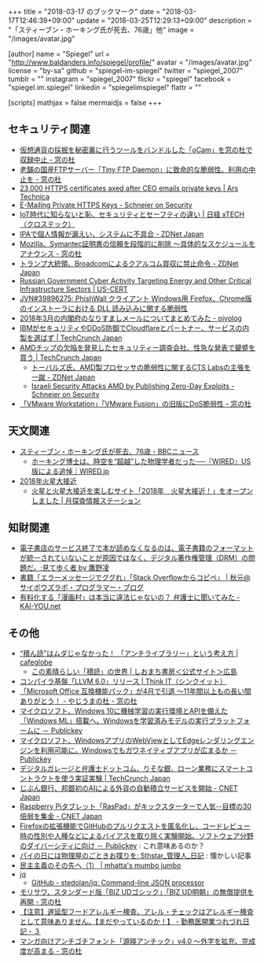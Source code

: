 +++
title = "2018-03-17 のブックマーク"
date =  "2018-03-17T12:46:39+09:00"
update = "2018-03-25T12:29:13+09:00"
description = "「スティーブン・ホーキング氏が死去、76歳」他"
image = "/images/avatar.jpg"

[author]
name      = "Spiegel"
url       = "http://www.baldanders.info/spiegel/profile/"
avatar    = "/images/avatar.jpg"
license   = "by-sa"
github    = "spiegel-im-spiegel"
twitter   = "spiegel_2007"
tumblr    = ""
instagram = "spiegel_2007"
flickr    = "spiegel"
facebook  = "spiegel.im.spiegel"
linkedin  = "spiegelimspiegel"
flattr    = ""

[scripts]
  mathjax = false
  mermaidjs = false
+++

## セキュリティ関連

- [仮想通貨の採掘を秘密裏に行うツールをバンドルした「oCam」を窓の杜で収録中止 - 窓の杜](https://forest.watch.impress.co.jp/docs/news/1111067.html)
- [老舗の国産FTPサーバー「Tiny FTP Daemon」に致命的な脆弱性、利用の中止を - 窓の杜](https://forest.watch.impress.co.jp/docs/news/1111333.html)
- [23,000 HTTPS certificates axed after CEO emails private keys | Ars Technica](https://arstechnica.com/information-technology/2018/03/23000-https-certificates-axed-after-ceo-e-mails-private-keys/)
- [E-Mailing Private HTTPS Keys - Schneier on Security](https://www.schneier.com/blog/archives/2018/03/e-mailing_priva.html)
- [IoT時代に知らないと恥、セキュリティとセーフティの違い | 日経 xTECH（クロステック）](http://tech.nikkeibp.co.jp/atcl/nxt/column/18/00164/022600005/)
- [IPAで個人情報が漏えい、システムに不具合 - ZDNet Japan](https://japan.zdnet.com/article/35116081/)
- [Mozilla、Symantec証明書の信頼を段階的に削除 ～具体的なスケジュールをアナウンス - 窓の杜](https://forest.watch.impress.co.jp/docs/news/1111216.html)
- [トランプ大統領、Broadcomによるクアルコム買収に禁止命令 - ZDNet Japan](https://japan.zdnet.com/article/35116027/)
- [Russian Government Cyber Activity Targeting Energy and Other Critical Infrastructure Sectors | US-CERT](https://www.us-cert.gov/ncas/alerts/TA18-074A)
- [JVN#39896275: PhishWall クライアント Windows用 Firefox、Chrome版のインストーラにおける DLL 読み込みに関する脆弱性](https://jvn.jp/jp/JVN39896275/)
- [2018年3月の内閣府のなりすましメールについてまとめてみた - piyolog](http://d.hatena.ne.jp/Kango/20180314/1521059173)
- [IBMがセキュリティやDDoS防御でCloudflareとパートナー、サービスの内製を選ばず  |  TechCrunch Japan](https://jp.techcrunch.com/2018/03/15/2018-03-14-ibm-partners-with-cloudflare-to-launch-new-security-and-ddos-protection-features/)
- [AMDチップの欠陥を発見したセキュリティー調査会社、性急な発表で顰蹙を買う  |  TechCrunch Japan](https://jp.techcrunch.com/2018/03/14/2018-03-13-security-researchers-find-flaws-in-amd-chips-but-raise-eyebrows-with-rushed-disclosure/)
    - [トーバルズ氏、AMD製プロセッサの脆弱性に関するCTS Labsの主張を一蹴 - ZDNet Japan](https://japan.zdnet.com/article/35116259/)
    - [Israeli Security Attacks AMD by Publishing Zero-Day Exploits - Schneier on Security](https://www.schneier.com/blog/archives/2018/03/israeli_securit.html)
- [「VMware Workstation」「VMware Fusion」の旧版にDoS脆弱性 - 窓の杜](https://forest.watch.impress.co.jp/docs/news/1112085.html)

## 天文関連

- [スティーブン・ホーキング氏が死去、76歳 - BBCニュース](http://www.bbc.com/japanese/43395742)
    - [ホーキング博士は、時空を“超越”した物理学者だった──『WIRED』US版による追悼｜WIRED.jp](https://wired.jp/2018/03/15/stephen-hawking-passes-away/)
- [2018年火星大接近](https://mars2018.space/)
    - [火星と火星大接近を楽しむサイト「2018年　火星大接近！」をオープンしました  |   月探査情報ステーション](https://moonstation.jp/news/20180315-website-for-mars-close-approach-2018-opens)

## 知財関連

- [電子書店のサービス終了で本が読めなくなるのは、電子書籍のフォーマットが統一されていないことが原因ではなく、デジタル著作権管理（DRM）の問題だ。:見て歩く者 by 鷹野凌](http://www.wildhawkfield.com/2018/03/end-of-service-of-ebookstore-and-DRM-problem.html?m=1)
- [書籍「エラーメッセージでググれ」「Stack Overflowからコピペ」 | 秋元@サイボウズラボ・プログラマー・ブログ](http://developer.cybozu.co.jp/akky/2018/03/googling-the-error-message/)
- [有料化する「漫画村」は本当に違法じゃないの？ 弁護士に聞いてみた - KAI-YOU.net](http://kai-you.net/article/51244)

## その他

- [“積ん読”はムダじゃなかった！ 「アンチライブラリー」という考え方 | cafeglobe](https://www.cafeglobe.com/2018/03/library.html)
    - [この素晴らしい「積読」の世界 | しおまち書房＜公式サイト＞広島](https://shiomachi.com/5021)
- [コンパイラ基盤「LLVM 6.0」リリース | Think IT（シンクイット）](https://thinkit.co.jp/news/bn/13519)
- [「Microsoft Office 互換機能パック」が4月で引退 ～11年間以上もの長い間ありがとう！ - やじうまの杜 - 窓の杜](https://forest.watch.impress.co.jp/docs/serial/yajiuma/1110841.html)
- [マイクロソフト、Windows 10に機械学習の実行環境とAPIを備えた「Windows ML」搭載へ。Windowsを学習済みモデルの実行プラットフォームに － Publickey](http://www.publickey1.jp/blog/18/windows_10apiwindows_mlwindows.html)
- [マイクロソフト、WindowsアプリのWebViewとしてEdgeレンダリングエンジンを利用可能に。Windowsでもガワネイティブアプリが広まるか － Publickey](http://www.publickey1.jp/blog/18/windowswebviewedgewindows.html)
- [デジタルガレージと弁護士ドットコム、りそな銀、ローン業務にスマートコントラクトを使う実証実験  |  TechCrunch Japan](http://jp.techcrunch.com/2018/03/12/dg-bengo4-risona-try-elements/)
- [じぶん銀行、邦銀初のAIによる外貨の自動積立サービスを開始 - CNET Japan](https://japan.cnet.com/article/35115860/)
- [Raspberry Piタブレット「RasPad」がキックスターターで人気--目標の30倍弱を集金 - CNET Japan](https://japan.cnet.com/article/35115834/)
- [Firefoxの拡張機能でGitHubのプルリクエストを匿名化し、コードレビュー時の性別や人種などによるバイアスを取り除く実験開始。ソフトウェア分野のダイバーシティに向け － Publickey](http://www.publickey1.jp/blog/18/firefoxgithub.html) : これ意味あるのか？
- [パイの日には物理屋のごときお喋りを: 5thstar_管理人_日記](http://5thstar.air-nifty.com/blog/2008/03/post_e243.html) : 懐かしい記事
- [民主主義のその先へ（1） | mhatta's mumbo jumbo](http://www.mhatta.org/wp/blog/2018/03/15/beyond-democracy-1/)
- [jq](https://stedolan.github.io/jq/)
    - [GitHub - stedolan/jq: Command-line JSON processor](https://github.com/stedolan/jq)
- [モリサワ、スタンダード版「BIZ UDゴシック」「BIZ UD明朝」の無償提供を再開 - 窓の杜](https://forest.watch.impress.co.jp/docs/news/1111856.html)
- [【注意】遅延型フードアレルギー検査、アレル・チェックはアレルギー検査として意味ありません。【まだやっているのか！】 - 勤務医開業つれづれ日記・３](http://kaigyou-turezure.hatenablog.jp/entry/2018/03/14/092135)
- [マンガ向けアンチゴチフォント「源暎アンチック」v4.0 ～外字を拡充、完成度が高まる - 窓の杜](https://forest.watch.impress.co.jp/docs/news/1111761.html)
